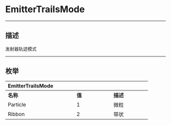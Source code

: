 # EmitterTrailsMode

------------------------------------------------------------------------------------------
## 描述

发射器轨迹模式

------------------------------------------------------------------------------------------
## 枚举

|<div style="width:200px">EmitterTrailsMode</div>|<div style="width:100px"></div>|<div style="width:100px"></div>|
|:---|:---|:---|
|**名称**|**值**|**描述**|
|Particle|1|微粒|
|Ribbon|2|带状|

